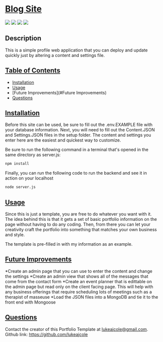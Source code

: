 # <ins>Blog Site</ins>
![](https://img.shields.io/badge/JavaScript-323330?style=for-the-badge&logo=javascript&logoColor=F7DF1E)
![](https://img.shields.io/badge/Node.js-43853D?style=for-the-badge&logo=node.js&logoColor=white)
![](https://img.shields.io/badge/MySQL-00000F?style=for-the-badge&logo=mysql&logoColor=white)
![](https://img.shields.io/badge/Express.js-404D59?style=for-the-badge)
## Description

This is a simple profile web application that you can deploy and update quickly just by altering a content and settings file.

## <ins>Table of Contents</ins>
- [Installation](#installation)
- [Usage](#usage)
- [Future Improvements](#Future Improvements)
- [Questions](#questions)

## <ins>Installation</ins>

Before this site can be used, be sure to fill out the .env.EXAMPLE file with your database information. Next, you will need to fill out the Content.JSON and Settings.JSON files in the setup folder. The content and settings you enter here are the easiest and quickest way to customize. 

Be sure to run the following command in a terminal that's opened in the same directory as server.js:
 ```md
 npm install
 ```
Finally, you can run the following code to run the backend and see it in action on your localhost

 ```md
node server.js
 ```

## <ins>Usage</ins>

Since this is just a template, you are free to do whatever you want with it. The idea behind this is that it gets a set of basic portfolio information on the page without having to do any coding. Then, from there you can let your creativity craft the portfolio into something that matches your own business and style.

The template is pre-filled in with my information as an example.

## <ins>Future Improvements</ins>

*Create an admin page that you can use to enter the content and change the settings
*Create an admin view that shows all of the messages that come from the contact form
*Create an event planner that is edittable on the admin page but read only on the client facing page. This will help with any business offerings that require scheduling lots of meetings such as a therapist of masseuse
*Load the JSON files into a MongoDB and tie it to the front end with Mongoose 

## <ins>Questions</ins>
Contact the creator of this Portfolio Template at lukeajcole@gmail.com. Github link: https://github.com/lukeajcole


